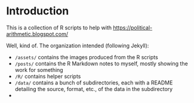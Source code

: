 # Introduction

This is a collection of R scripts to help with https://political-arithmetic.blogspot.com/

Well, kind of. The organization intended (following Jekyll):

- `/assets/` contains the images produced from the R scripts
- `/posts/` contains the R Markdown notes to myself, mostly showing the
  work for something
- `/R/` contains helper scripts
- `/data/` contains a bunch of subdirectories, each with a README 
  detailing the source, format, etc., of the data in the subdirectory
- 
